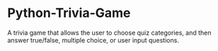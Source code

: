 # Python-Trivia-Game
A trivia game that allows the user to choose quiz categories, and then answer true/false, multiple choice, or user input questions.
